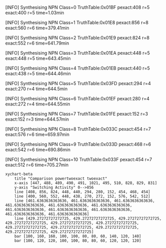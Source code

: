 [INFO] Synthesising NPN Class=0 TruthTable:0x01BF pexact:408 r=5 exact:400 r=5 time=1.03min 

[INFO] Synthesising NPN Class=1 TruthTable:0x01E8 pexact:856 r=8 exact:560 r=6 time=379.41min 

[INFO] Synthesising NPN Class=2 TruthTable:0x01E9 pexact:824 r=8 exact:552 r=6 time=641.79min 

[INFO] Synthesising NPN Class=3 TruthTable:0x01EA pexact:448 r=5 exact:448 r=5 time=643.45min 

[INFO] Synthesising NPN Class=4 TruthTable:0x01EB pexact:440 r=5 exact:438 r=5 time=644.46min 

[INFO] Synthesising NPN Class=5 TruthTable:0x03FD pexact:294 r=4 exact:270 r=4 time=644.5min 

[INFO] Synthesising NPN Class=6 TruthTable:0x01EF pexact:280 r=4 exact:272 r=4 time=644.55min 

[INFO] Synthesising NPN Class=7 TruthTable:0x01FE pexact:152 r=3 exact:152 r=3 time=644.57min 

[INFO] Synthesising NPN Class=8 TruthTable:0x033C pexact:454 r=7 exact:576 r=6 time=659.97min 

[INFO] Synthesising NPN Class=9 TruthTable:0x033D pexact:468 r=6 exact:542 r=6 time=690.86min 

[INFO] Synthesising NPN Class=10 TruthTable:0x033F pexact:454 r=7 exact:512 r=6 time=705.27min 

```mermaid
xychart-beta
    title "Comparison powertwoexact twoexact"
    x-axis [447, 488, 489, 490, 491, 1021, 495, 510, 828, 829, 831]
    y-axis "Switching Activity" 0-->856
    line [408, 856, 824, 448, 440, 294, 280, 152, 454, 468, 454]
    line [400, 560, 552, 448, 438, 270, 272, 152, 576, 542, 512]
    line [461.6363636363636, 461.6363636363636, 461.6363636363636, 461.6363636363636, 461.6363636363636, 461.6363636363636, 461.6363636363636, 461.6363636363636, 461.6363636363636, 461.6363636363636, 461.6363636363636]
    line [429.27272727272725, 429.27272727272725, 429.27272727272725, 429.27272727272725, 429.27272727272725, 429.27272727272725, 429.27272727272725, 429.27272727272725, 429.27272727272725, 429.27272727272725, 429.27272727272725]
    bar [100, 160, 160, 100, 100, 80, 80, 60, 140, 120, 140]
    bar [100, 120, 120, 100, 100, 80, 80, 60, 120, 120, 120]
```

